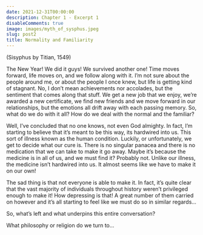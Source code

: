 ```yaml
---
date: 2021-12-31T00:00:00
description: Chapter 1 - Excerpt 1
disableComments: true
image: images/myth_of_sysphus.jpeg
slug: post2
title: Normality and Familiarity
---
```

(Sisyphus by Titian, 1549)

The New Year! We did it guys! We survived another one! Time moves forward, life moves on, and we follow along with it. I’m not sure about the people around me, or about the people I once knew, but life is getting kind of stagnant. No, I don’t mean achievements nor accolades, but the sentiment that comes along that stuff. We get a new job that we enjoy, we’re awarded a new certificate, we find new friends and we move forward in our relationships, but the emotions all drift away with each passing memory. So, what do we do with it all? How do we deal with the normal and the familiar?

Well, I’ve concluded that no one knows, not even God almighty. In fact, I’m starting to believe that it’s meant to be this way, its hardwired into us. This sort of illness known as the human condition. Luckily, or unfortunately, we get to decide what our cure is. There is no singular panacea and there is no medication that we can take to make it go away. Maybe it’s because the medicine is in all of us, and we must find it? Probably not. Unlike our illness, the medicine isn’t hardwired into us. It almost seems like we have to make it on our own!

The sad thing is that not everyone is able to make it. In fact, it’s quite clear that the vast majority of individuals throughout history weren’t privileged enough to make it! How depressing is that! A great number of them carried on however and it’s all starting to feel like we must do so in similar regards…

So, what’s left and what underpins this entire conversation?

What philosophy or religion do we turn to…

